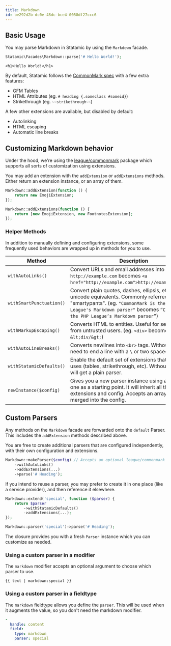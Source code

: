```yaml
---
title: Markdown
id: be292d2b-dc0e-48dc-bce4-0058df27ccc6
---
```


## Basic Usage

You may parse Markdown in Statamic by using the `Markdown` facade.

``` php
Statamic\Facades\Markdown::parse('# Hello World!');
```
``` output
<h1>Hello World!</h1>
```

By default, Statamic follows the [CommonMark spec](https://spec.commonmark.org/current/) with a few extra features:

- GFM Tables
- HTML Attributes (eg. `# heading {.someclass #someid}`)
- Strikethrough (eg. `~~strikethrough~~`)

A few other extensions are available, but disabled by default:

- Autolinking
- HTML escaping
- Automatic line breaks


## Customizing Markdown behavior

Under the hood, we're using the [league/commonmark](https://commonmark.thephpleague.com/) package which supports all sorts of customization using extensions.

You may add an extension with the `addExtension` or `addExtensions` methods. Either return an extension instance, or an array of them.

``` php
Markdown::addExtension(function () {
    return new EmojiExtension;
});
```
``` php
Markdown::addExtensions(function () {
    return [new EmojiExtension, new FootnotesExtension];
});
```

### Helper Methods

In addition to manually defining and configuring extensions, some frequently used behaviors are wrapped up in methods for you to use.

| Method | Description |
|--------|-------------|
| `withAutoLinks()` | Convert URLs and email addresses into links. (eg. `http://example.com` becomes `<a href="http://example.com">http://example.com</a>`) |
| `withSmartPunctuation()` | Convert plain quotes, dashes, ellipsis, etc into their unicode equivalents. Commonly referred to as "smartypants". (eg. `"CommonMark is the PHP League's Markdown parser"` becomes `“CommonMark is the PHP League’s Markdown parser”`) |
| `withMarkupEscaping()` | Converts HTML to entities. Useful for securing input from untrusted users. (eg. `<div>` becomes `&lt;div/&gt;`) |
| `withAutoLineBreaks()` | Converts newlines into `<br>` tags. Without this, you need to end a line with a `\` or two spaces. |
| `withStatamicDefaults()` | Enable the default set of extensions that Statamic uses (tables, strikethrough, etc). Without this, you will get a plain parser. |
| `newInstance($config)` | Gives you a new parser instance using an existing one as a starting point. It will inherit all the extensions and config. Accepts an array that will be merged into the config. |


## Custom Parsers

Any methods on the `Markdown` facade are forwarded onto the `default` Parser. This includes the `addExtension` methods described above.

You are free to create additional parsers that are configured independently, with their own configuration and extensions.

``` php
Markdown::makeParser($config) // Accepts an optional league/commonmark config array.
    ->withAutoLinks()
    ->addExtensions(...)
    ->parse('# Heading');
```

If you intend to reuse a parser, you may prefer to create it in one place (like a service provider), and then reference it elsewhere.

``` php
Markdown::extend('special', function ($parser) {
    return $parser
        ->withStatamicDefaults()
        ->addExtensions(...);
});
```
``` php
Markdown::parser('special')->parse('# Heading');
```

The closure provides you with a fresh `Parser` instance which you can customize as needed.

### Using a custom parser in a modifier

The `markdown` modifier accepts an optional argument to choose which parser to use.

```
{{ text | markdown:special }}
```

### Using a custom parser in a fieldtype

The `markdown` fieldtype allows you define the `parser`. This will be used when it augments the value, so you don't need the markdown modifier.

``` yaml
-
  handle: content
  field:
    type: markdown
    parser: special
```
